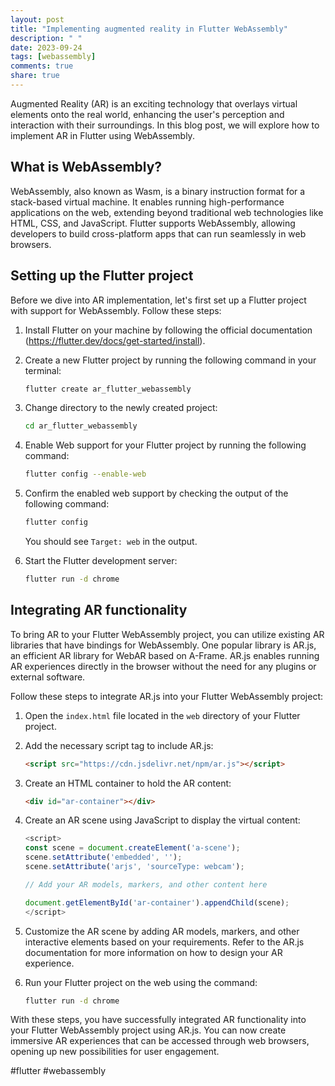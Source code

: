```yaml
---
layout: post
title: "Implementing augmented reality in Flutter WebAssembly"
description: " "
date: 2023-09-24
tags: [webassembly]
comments: true
share: true
---
```


Augmented Reality (AR) is an exciting technology that overlays virtual elements onto the real world, enhancing the user's perception and interaction with their surroundings. In this blog post, we will explore how to implement AR in Flutter using WebAssembly.

## What is WebAssembly?

WebAssembly, also known as Wasm, is a binary instruction format for a stack-based virtual machine. It enables running high-performance applications on the web, extending beyond traditional web technologies like HTML, CSS, and JavaScript. Flutter supports WebAssembly, allowing developers to build cross-platform apps that can run seamlessly in web browsers.

## Setting up the Flutter project

Before we dive into AR implementation, let's first set up a Flutter project with support for WebAssembly. Follow these steps:

1. Install Flutter on your machine by following the official documentation (https://flutter.dev/docs/get-started/install).

2. Create a new Flutter project by running the following command in your terminal:
   ```bash
   flutter create ar_flutter_webassembly
   ```

3. Change directory to the newly created project:
   ```bash
   cd ar_flutter_webassembly
   ```

4. Enable Web support for your Flutter project by running the following command:
   ```bash
   flutter config --enable-web
   ```

5. Confirm the enabled web support by checking the output of the following command:
   ```bash
   flutter config
   ```
   You should see `Target: web` in the output.

6. Start the Flutter development server:
   ```bash
   flutter run -d chrome
   ```

## Integrating AR functionality

To bring AR to your Flutter WebAssembly project, you can utilize existing AR libraries that have bindings for WebAssembly. One popular library is AR.js, an efficient AR library for WebAR based on A-Frame. AR.js enables running AR experiences directly in the browser without the need for any plugins or external software.

Follow these steps to integrate AR.js into your Flutter WebAssembly project:

1. Open the `index.html` file located in the `web` directory of your Flutter project.

2. Add the necessary script tag to include AR.js:
   ```html
   <script src="https://cdn.jsdelivr.net/npm/ar.js"></script>
   ```

3. Create an HTML container to hold the AR content:
   ```html
   <div id="ar-container"></div>
   ```

4. Create an AR scene using JavaScript to display the virtual content:
   ```js
   <script>
   const scene = document.createElement('a-scene');
   scene.setAttribute('embedded', '');
   scene.setAttribute('arjs', 'sourceType: webcam');

   // Add your AR models, markers, and other content here

   document.getElementById('ar-container').appendChild(scene);
   </script>
   ```

5. Customize the AR scene by adding AR models, markers, and other interactive elements based on your requirements. Refer to the AR.js documentation for more information on how to design your AR experience.

6. Run your Flutter project on the web using the command:
   ```bash
   flutter run -d chrome
   ```

With these steps, you have successfully integrated AR functionality into your Flutter WebAssembly project using AR.js. You can now create immersive AR experiences that can be accessed through web browsers, opening up new possibilities for user engagement.

#flutter #webassembly